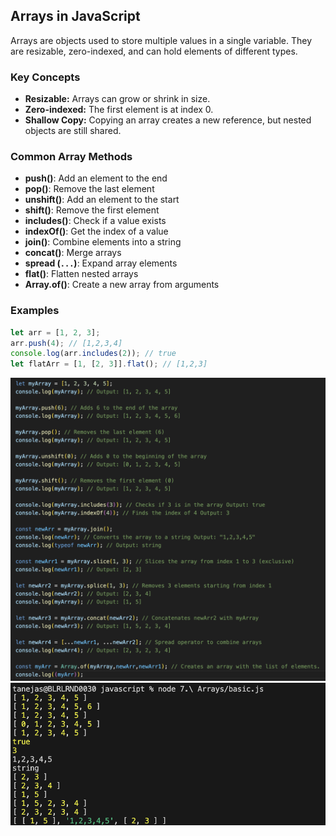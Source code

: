 ## Arrays in JavaScript

Arrays are objects used to store multiple values in a single variable. They are resizable, zero-indexed, and can hold elements of different types.

### Key Concepts

- **Resizable:** Arrays can grow or shrink in size.
- **Zero-indexed:** The first element is at index 0.
- **Shallow Copy:** Copying an array creates a new reference, but nested objects are still shared.

### Common Array Methods

- **push()**: Add an element to the end
- **pop()**: Remove the last element
- **unshift()**: Add an element to the start
- **shift()**: Remove the first element
- **includes()**: Check if a value exists
- **indexOf()**: Get the index of a value
- **join()**: Combine elements into a string
- **concat()**: Merge arrays
- **spread (`...`)**: Expand array elements
- **flat()**: Flatten nested arrays
- **Array.of()**: Create a new array from arguments

### Examples

```js
let arr = [1, 2, 3];
arr.push(4); // [1,2,3,4]
console.log(arr.includes(2)); // true
let flatArr = [1, [2, 3]].flat(); // [1,2,3]
```

![Array Code](code.png)
![Array Output](output.png)